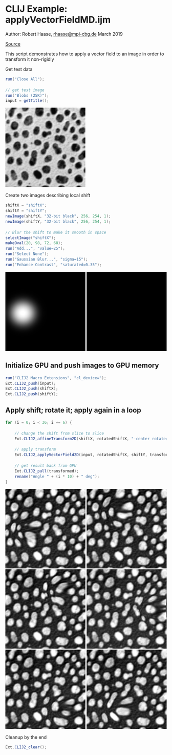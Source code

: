 

# CLIJ Example: applyVectorFieldMD.ijm
Author: Robert Haase, rhaase@mpi-cbg.de
March 2019

[Source](https://github.com/clij/clij2-docs/tree/master/src/main/macro/applyVectorFieldMD.ijm)

This script demonstrates how to apply a vector field
to an image in order to transform it non-rigidly


Get test data

```java
run("Close All");

// get test image
run("Blobs (25K)");
input = getTitle();

```
<a href="image_1587650767562.png"><img src="image_1587650767562.png" width="250" alt="blobs.gif"/></a>

Create two images describing local shift

```java
shiftX = "shiftX";
shiftY = "shiftY";
newImage(shiftX, "32-bit black", 256, 254, 1);
newImage(shiftY, "32-bit black", 256, 254, 1);

// Blur the shift to make it smooth in space
selectImage("shiftX");
makeOval(20, 98, 72, 68);
run("Add...", "value=25");
run("Select None");
run("Gaussian Blur...", "sigma=15");
run("Enhance Contrast", "saturated=0.35");

```
<a href="image_1587650767726.png"><img src="image_1587650767726.png" width="250" alt="shiftX"/></a>
<a href="image_1587650767736.png"><img src="image_1587650767736.png" width="250" alt="shiftY"/></a>

## Initialize GPU and push images to GPU memory

```java
run("CLIJ2 Macro Extensions", "cl_device=");
Ext.CLIJ2_push(input);
Ext.CLIJ2_push(shiftX);
Ext.CLIJ2_push(shiftY);

```

## Apply shift; rotate it; apply again in a loop

```java
for (i = 0; i < 36; i += 6) {

	// change the shift from slice to slice
	Ext.CLIJ2_affineTransform2D(shiftX, rotatedShiftX, "-center rotate=" + (i * 10) + " center");
	
	// apply transform
	Ext.CLIJ2_applyVectorField2D(input, rotatedShiftX, shiftY, transformed);

	// get result back from GPU
	Ext.CLIJ2_pull(transformed);
	rename("Angle " + (i * 10) + " deg");
}

```
<a href="image_1587650768013.png"><img src="image_1587650768013.png" width="250" alt="Angle 0 deg"/></a>
<a href="image_1587650768064.png"><img src="image_1587650768064.png" width="250" alt="Angle 60 deg"/></a>
<a href="image_1587650768117.png"><img src="image_1587650768117.png" width="250" alt="Angle 120 deg"/></a>
<a href="image_1587650768168.png"><img src="image_1587650768168.png" width="250" alt="Angle 180 deg"/></a>
<a href="image_1587650768221.png"><img src="image_1587650768221.png" width="250" alt="Angle 240 deg"/></a>
<a href="image_1587650768273.png"><img src="image_1587650768273.png" width="250" alt="Angle 300 deg"/></a>

Cleanup by the end

```java
Ext.CLIJ2_clear();
```



```
```
